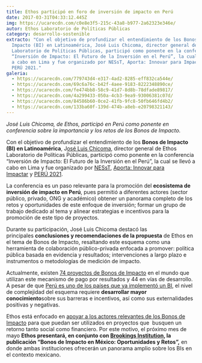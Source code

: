 ```yaml
---
title: Ethos participó en foro de inversión de impacto en Perú
date: 2017-03-31T04:33:12.445Z
img: https://ucarecdn.com/c0e8e3f5-215c-43a8-b977-2a62323e346e/
autor: Ethos Laboratorio de Políticas Públicas
category: desarrollo-sostenible
extracto: "Con el objetivo de profundizar el entendimiento de los Bonos de
  Impacto (BI) en Latinoamérica, José Luis Chicoma, director general de Ethos
  Laboratorio de Políticas Públicas, participó como ponente en la conferencia
  “Inversión de Impacto: El Futuro de la Inversión en el Perú”, la cual se llevó
  a cabo en Lima y fue organizado por NESsT, Aporta: Innovar para Impactar y
  PERÚ 2021."
galeria:
  - https://ucarecdn.com/779743d4-e317-4ad2-8285-eff832ca544e/
  - https://ucarecdn.com/69c6a76c-b42f-4aee-9183-8222348890ce/
  - https://ucarecdn.com/fe474bb8-58c9-41d7-8d8b-78dfade89817/
  - https://ucarecdn.com/4a299433-050a-4cb3-9ea9-93006381c07d/
  - https://ucarecdn.com/84586b60-0ce2-41fb-9fc8-50fb646fd4b2/
  - https://ucarecdn.com/133ba60f-139d-474b-a8eb-e20798321143/
---
```

*José Luis Chicoma, de Ethos, participó en Perú como ponente en conferencia sobre la importancia y los retos de los Bonos de Impacto.*

Con el objetivo de profundizar el entendimiento de los **Bonos de Impacto (BI) en Latinoamérica**, J[osé Luis Chicoma](https://twitter.com/joseluischicoma), director general de Ethos Laboratorio de Políticas Públicas, participó como ponente en la conferencia “Inversión de Impacto: El Futuro de la Inversión en el Perú”, la cual se llevó a cabo en Lima y fue organizado por [NESsT](http://www.nesst.org/peru/), [Aporta: Innovar para Impactar](http://www.aporta.org.pe/) y [PERÚ 2021](http://www.peru2021.org/principal).

La conferencia es un paso relevante para la promoción del **ecosistema de inversión de impacto en Perú**, pues permitió a diferentes actores (sector público, privado, ONG y académico) obtener un panorama completo de los retos y oportunidades de este enfoque de inversión; formar un grupo de trabajo dedicado al tema y alinear estrategias e incentivos para la promoción de este tipo de proyectos.  

Durante su participación, José Luis Chicoma destacó las principales **conclusiones y recomendaciones de la propuesta** de Ethos en el tema de Bonos de Impacto, resaltando este esquema como una herramienta de colaboración público-privada enfocada a promover: política pública basada en evidencia y resultados; intervenciones a largo plazo e instrumentos o metodologías de medición de impacto. 

Actualmente, existen [74 proyectos de Bonos de Impacto](http://www.socialfinance.org.uk/database/) en el mundo que utilizan este mecanismo de pago por resultados y 44 en vías de desarrollo. A pesar de que [Perú es uno de los países que ya implementó un BI](http://common-fund.org/newprojects/project-overview/project-details/news/sustatinable-cocoa-and-coffee-production/?tx_news_pi1%5Bcontroller%5D=News&tx_news_pi1%5Baction%5D=detail&cHash=8187b417a993f1b4b6ac6efc021ea39a), el nivel de complejidad del esquema requiere **desarrollar mayor conocimiento**sobre sus barreras e incentivos, así como sus externalidades positivas y negativas. 

Ethos está enfocado en [apoyar a los actores relevantes de los Bonos de Impacto](https://www.ethos.org.mx/es/ethos-brookings-bonos-impacto-social/) para que puedan ser utilizados en proyectos que  busquen un retorno tanto social como financiero. Por este motivo, el próximo mes de mayo **Ethos presentará, en conjunto con [Brookings Institution](https://www.brookings.edu/), la publicación “Bonos de Impacto en México: Oportunidades y Retos”,** en donde ambas instituciones ofrecerán un panorama amplio sobre los BIs en el contexto mexicano.